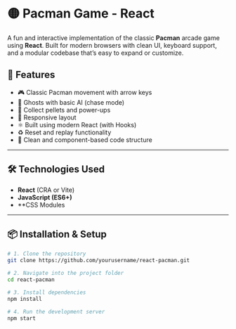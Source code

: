 # 🟡 Pacman Game - React

A fun and interactive implementation of the classic **Pacman** arcade game using **React**. Built for modern browsers with clean UI, keyboard support, and a modular codebase that’s easy to expand or customize.


## 🧩 Features

- 🎮 Classic Pacman movement with arrow keys
- 👻 Ghosts with basic AI (chase mode)
- 🍒 Collect pellets and power-ups
- 📱 Responsive layout
- ⚛️ Built using modern React (with Hooks)
- ♻️ Reset and replay functionality
- 🔧 Clean and component-based code structure

---

## 🛠️ Technologies Used

- **React** (CRA or Vite)
- **JavaScript (ES6+)**
- **CSS Modules

---

## 📦 Installation & Setup

```bash
# 1. Clone the repository
git clone https://github.com/yourusername/react-pacman.git

# 2. Navigate into the project folder
cd react-pacman

# 3. Install dependencies
npm install

# 4. Run the development server
npm start
